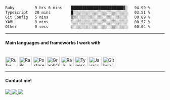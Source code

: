 <!--
<div align="center">
  <a href="https://github.com/alexandredfilho">
  <img height="123em" src="https://github-readme-stats.vercel.app/api?username=alexandredfilho&count_private=true&theme=tokyonight&show_icons=true&hide_border=true"/>
  <img height="123em" src="https://github-readme-streak-stats.herokuapp.com/?user=alexandredfilho&theme=tokyonight&hide_border=true"/>
  <img height="123em" src="https://github-readme-stats.vercel.app/api/top-langs/?username=alexandredfilho&theme=tokyonight&show_icons=true&hide_border=true&layout=compact"/>
</div>
-->
<div>
  <!--START_SECTION:waka-->

```txt
Ruby         9 hrs 6 mins    ███████████████████████▓░   94.99 %
TypeScript   20 mins         █░░░░░░░░░░░░░░░░░░░░░░░░   03.51 %
Git Config   5 mins          ▒░░░░░░░░░░░░░░░░░░░░░░░░   00.89 %
YAML         3 mins          ░░░░░░░░░░░░░░░░░░░░░░░░░   00.57 %
Other        0 secs          ░░░░░░░░░░░░░░░░░░░░░░░░░   00.04 %
```

<!--END_SECTION:waka-->
</div>
  
<hr/>

<div>
  <h4>Main languages ​​and frameworks I work with</h4>
</div>

<div style="display: inline_block"><br>
  <img height="30" width="40" alt="Ruby" src="https://cdn.jsdelivr.net/gh/devicons/devicon@latest/icons/ruby/ruby-plain.svg" />
  <img height="30" width="40" alt="Rails" src="https://cdn.jsdelivr.net/gh/devicons/devicon@latest/icons/rails/rails-plain.svg" />
  <img height="30" width="40" alt="Postgres" src="https://cdn.jsdelivr.net/gh/devicons/devicon@latest/icons/postgresql/postgresql-plain.svg" />
  <img height="30" width="40" alt="GraphQL" src="https://cdn.jsdelivr.net/gh/devicons/devicon@latest/icons/graphql/graphql-plain.svg" />
  <img height="30" width="40" alt="Rails Js" src="https://cdn.jsdelivr.net/gh/devicons/devicon@latest/icons/react/react-original.svg" />
  <img height="30" width="40" alt="Typescript" src="https://cdn.jsdelivr.net/gh/devicons/devicon@latest/icons/typescript/typescript-plain.svg" />
  <img height="30" width="40" alt="Javascript" src="https://cdn.jsdelivr.net/gh/devicons/devicon@latest/icons/javascript/javascript-plain.svg" />
  <img height="30" width="40" alt="Github" src="https://cdn.jsdelivr.net/gh/devicons/devicon@latest/icons/github/github-original.svg" />
</div>

<hr/>

<div>
  <h4>Contact me!</h4>
</div>

<div>
  <a href="mailto:alexandre.dfilho@gmail.com" target="_blank"> <img src="https://img.shields.io/badge/Gmail-D14836?style=for-the-badge&logo=gmail&logoColor=white" target="_blank"> </a>
  <a href="https://api.whatsapp.com/send?phone=5511975598115" target="_blank"> <img src="https://img.shields.io/badge/WhatsApp-25D366?style=for-the-badge&logo=whatsapp&logoColor=white" target="_blank"> </a>
  <a href="https://www.linkedin.com/in/alexandre-domingos-filho/" target="_blank"> <img src="https://img.shields.io/badge/LinkedIn-0077B5?style=for-the-badge&logo=linkedin&logoColor=whitelink" target="_blank"> </a>
</div>
